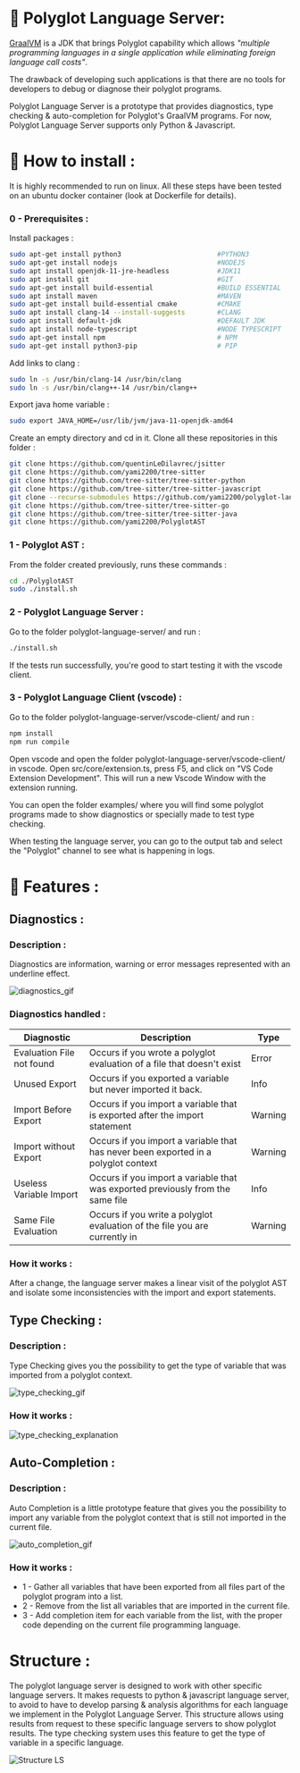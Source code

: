 # :bookmark_tabs: Polyglot Language Server:
[GraalVM](https://www.graalvm.org/) is a JDK that brings Polyglot capability which allows *"multiple programming languages in a single application while eliminating foreign language call costs"*.

The drawback of developing such applications is that there are no tools for developers to debug or diagnose their polyglot programs.

Polyglot Language Server is a prototype that provides diagnostics, type checking & auto-completion for Polyglot's GraalVM programs.
For now, Polyglot Language Server supports only Python & Javascript.
# :hammer: How to install :
It is highly recommended to run on linux.
All these steps have been tested on an ubuntu docker container (look at Dockerfile for details).
### 0 - Prerequisites :
Install packages :
```bash
sudo apt-get install python3                        #PYTHON3
sudo apt-get install nodejs                         #NODEJS
sudo apt install openjdk-11-jre-headless            #JDK11
sudo apt install git                                #GIT
sudo apt-get install build-essential                #BUILD ESSENTIAL
sudo apt install maven                              #MAVEN
sudo apt-get install build-essential cmake          #CMAKE
sudo apt install clang-14 --install-suggests        #CLANG
sudo apt install default-jdk                        #DEFAULT JDK
sudo apt install node-typescript                    #NODE TYPESCRIPT
sudo apt-get install npm                            # NPM
sudo apt-get install python3-pip                    # PIP
```

Add links to clang :
```bash
sudo ln -s /usr/bin/clang-14 /usr/bin/clang
sudo ln -s /usr/bin/clang++-14 /usr/bin/clang++
```

Export java home variable :
```bash
sudo export JAVA_HOME=/usr/lib/jvm/java-11-openjdk-amd64
```

Create an empty directory and cd in it. Clone all these repositories in this folder :

```bash
git clone https://github.com/quentinLeDilavrec/jsitter
git clone https://github.com/yami2200/tree-sitter
git clone https://github.com/tree-sitter/tree-sitter-python
git clone https://github.com/tree-sitter/tree-sitter-javascript
git clone --recurse-submodules https://github.com/yami2200/polyglot-language-server
git clone https://github.com/tree-sitter/tree-sitter-go
git clone https://github.com/tree-sitter/tree-sitter-java
git clone https://github.com/yami2200/PolyglotAST
```

### 1 - Polyglot AST :

From the folder created previously, runs these commands :
```bash
cd ./PolyglotAST
sudo ./install.sh
```

### 2 - Polyglot Language Server : 
Go to the folder polyglot-language-server/ and run :
```bash
./install.sh
```

If the tests run successfully, you're good to start testing it with the vscode client.

### 3 - Polyglot Language Client (vscode) :

Go to the folder polyglot-language-server/vscode-client/ and run :
```bash
npm install
npm run compile
```

Open vscode and open the folder polyglot-language-server/vscode-client/ in vscode.
Open src/core/extension.ts, press F5, and click on "VS Code Extension Development".
This will run a new Vscode Window with the extension running.


You can open the folder examples/ where you will find some polyglot programs made to show diagnostics or specially made to test type checking.


When testing the language server, you can go to the output tab and select the "Polyglot" channel to see what is happening in logs.

# :closed_book: Features :

## Diagnostics : 

### Description  :
Diagnostics are information, warning or error messages represented with an underline effect.

![diagnostics_gif](readme/diagnostics.gif)

### Diagnostics handled :

| Diagnostic                | Description                                                                       | Type    |
|---------------------------|-----------------------------------------------------------------------------------|---------|
| Evaluation File not found | Occurs if you wrote a polyglot evaluation of a file that doesn't exist            | Error   |
| Unused Export             | Occurs if you exported a variable but never imported it back.                     | Info    |
| Import Before Export      | Occurs if you import a variable that is exported after the import statement       | Warning |
| Import without Export     | Occurs if you import a variable that has never been exported in a polyglot context | Warning |
| Useless Variable Import   | Occurs if you import a variable that was exported previously from the same file   | Info    |
| Same File Evaluation      | Occurs if you write a polyglot evaluation of the file you are currently in        | Warning |

### How it works :

After a change, the language server makes a linear visit of the polyglot AST and isolate some inconsistencies with the import and export statements.

## Type Checking :
### Description  :
Type Checking gives you the possibility to get the type of variable that was imported from a polyglot context.

![type_checking_gif](readme/type_checking.gif)

### How it works :

![type_checking_explanation](readme/Type%20Checking%20Explanation.png)

## Auto-Completion :

### Description :

Auto Completion is a little prototype feature that gives you the possibility to import any variable from the polyglot context that is still not imported in the current file.

![auto_completion_gif](readme/auto-completion.gif)

### How it works :

* 1 - Gather all variables that have been exported from all files part of the polyglot program into a list.
* 2 - Remove from the list all variables that are imported in the current file.
* 3 - Add completion item for each variable from the list, with the proper code depending on the current file programming language.

# Structure :

The polyglot language server is designed to work with other specific language servers. It makes requests to python & javascript language server, to avoid to have to develop parsing & analysis algorithms for each language we implement in the Polyglot Language Server.
This structure allows using results from request to these specific language servers to show polyglot results. The type checking system uses this feature to get the type of variable in a specific language.

![Structure LS](readme/ls_structure.png)